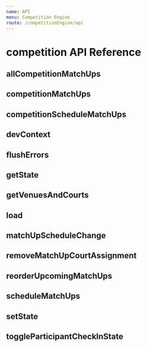 ```yaml
---
name: API
menu: Competition Engine
route: /competitionEngine/api
---
```


# competition API Reference

## allCompetitionMatchUps

## competitionMatchUps

## competitionScheduleMatchUps

## devContext

## flushErrors

## getState

## getVenuesAndCourts

## load

## matchUpScheduleChange

## removeMatchUpCourtAssignment

## reorderUpcomingMatchUps

## scheduleMatchUps

## setState

## toggleParticipantCheckInState
